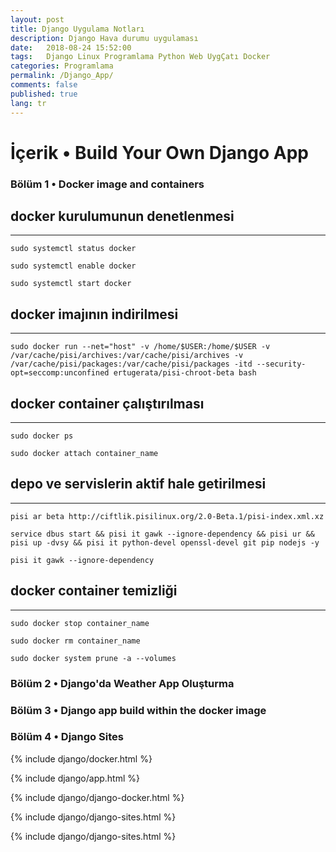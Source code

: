 ```yaml
---
layout: post
title: Django Uygulama Notları
description: Django Hava durumu uygulaması
date:   2018-08-24 15:52:00
tags:   Django Linux Programlama Python Web UygÇatı Docker
categories: Programlama
permalink: /Django_App/
comments: false
published: true
lang: tr
---
```



İçerik • Build Your Own Django App
==================================

  

### Bölüm 1 • Docker image and containers


docker kurulumunun denetlenmesi
-------------------------------

* * *

  

    sudo systemctl status docker

    sudo systemctl enable docker

    sudo systemctl start docker

  

docker imajının indirilmesi
---------------------------

* * *

`sudo docker run --net="host" -v /home/$USER:/home/$USER -v /var/cache/pisi/archives:/var/cache/pisi/archives -v /var/cache/pisi/packages:/var/cache/pisi/packages -itd --security-opt=seccomp:unconfined ertugerata/pisi-chroot-beta bash`

docker container çalıştırılması
-------------------------------

* * *

  

    sudo docker ps

    sudo docker attach container_name

  

depo ve servislerin aktif hale getirilmesi
------------------------------------------

* * *

  

    pisi ar beta http://ciftlik.pisilinux.org/2.0-Beta.1/pisi-index.xml.xz

`service dbus start && pisi it gawk --ignore-dependency && pisi ur && pisi up -dvsy && pisi it python-devel openssl-devel git pip nodejs -y`

    pisi it gawk --ignore-dependency

  

docker container temizliği
--------------------------

* * *

  

    sudo docker stop container_name

    sudo docker rm container_name

    sudo docker system prune -a --volumes



### Bölüm 2 • Django'da Weather App Oluşturma

### Bölüm 3 • Django app build within the docker image

### Bölüm 4 • Django Sites

{% include django/docker.html %}

{% include django/app.html %}

{% include django/django-docker.html %}

{% include django/django-sites.html %}

{% include django/django-sites.html %}

